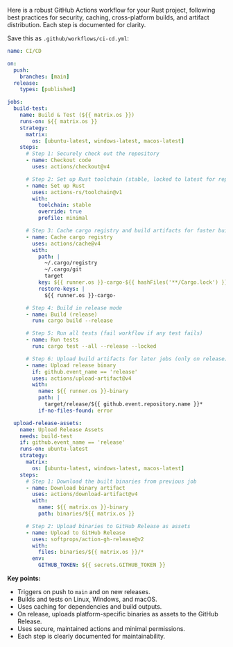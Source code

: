 Here is a robust GitHub Actions workflow for your Rust project, following best practices for security, caching, cross-platform builds, and artifact distribution. Each step is documented for clarity.

Save this as `.github/workflows/ci-cd.yml`:

```yaml
name: CI/CD

on:
  push:
    branches: [main]
  release:
    types: [published]

jobs:
  build-test:
    name: Build & Test (${{ matrix.os }})
    runs-on: ${{ matrix.os }}
    strategy:
      matrix:
        os: [ubuntu-latest, windows-latest, macos-latest]
    steps:
      # Step 1: Securely check out the repository
      - name: Checkout code
        uses: actions/checkout@v4

      # Step 2: Set up Rust toolchain (stable, locked to latest for reproducibility)
      - name: Set up Rust
        uses: actions-rs/toolchain@v1
        with:
          toolchain: stable
          override: true
          profile: minimal

      # Step 3: Cache cargo registry and build artifacts for faster builds
      - name: Cache cargo registry
        uses: actions/cache@v4
        with:
          path: |
            ~/.cargo/registry
            ~/.cargo/git
            target
          key: ${{ runner.os }}-cargo-${{ hashFiles('**/Cargo.lock') }}
          restore-keys: |
            ${{ runner.os }}-cargo-

      # Step 4: Build in release mode
      - name: Build (release)
        run: cargo build --release

      # Step 5: Run all tests (fail workflow if any test fails)
      - name: Run tests
        run: cargo test --all --release --locked

      # Step 6: Upload build artifacts for later jobs (only on release)
      - name: Upload release binary
        if: github.event_name == 'release'
        uses: actions/upload-artifact@v4
        with:
          name: ${{ runner.os }}-binary
          path: |
            target/release/${{ github.event.repository.name }}*
          if-no-files-found: error

  upload-release-assets:
    name: Upload Release Assets
    needs: build-test
    if: github.event_name == 'release'
    runs-on: ubuntu-latest
    strategy:
      matrix:
        os: [ubuntu-latest, windows-latest, macos-latest]
    steps:
      # Step 1: Download the built binaries from previous job
      - name: Download binary artifact
        uses: actions/download-artifact@v4
        with:
          name: ${{ matrix.os }}-binary
          path: binaries/${{ matrix.os }}

      # Step 2: Upload binaries to GitHub Release as assets
      - name: Upload to GitHub Release
        uses: softprops/action-gh-release@v2
        with:
          files: binaries/${{ matrix.os }}/*
        env:
          GITHUB_TOKEN: ${{ secrets.GITHUB_TOKEN }}
```

**Key points:**
- Triggers on push to `main` and on new releases.
- Builds and tests on Linux, Windows, and macOS.
- Uses caching for dependencies and build outputs.
- On release, uploads platform-specific binaries as assets to the GitHub Release.
- Uses secure, maintained actions and minimal permissions.
- Each step is clearly documented for maintainability.